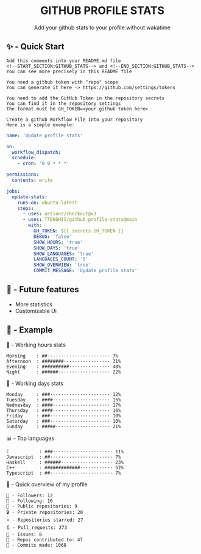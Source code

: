 <h1 align="center">GITHUB PROFILE STATS</h1>
<p align="center">Add your github stats to your profile without wakatime</p>

## ✨ - Quick Start
```
Add this comments into your README.md file
<!--START_SECTION:GITHUB_STATS--> and <!--END_SECTION:GITHUB_STATS-->
You can see more precisely in this README file
```
```
You need a github token with "repo" scope
You can generate it here -> https://github.com/settings/tokens
```
```
You need to add the GitHub Token in the repository secrets
You can find it in the repository settings
The format must be GH_TOKEN=<your github token here>
```
```
Create a github Workflow File into your repository
Here is a simple exemple:
```
```yml
name: 'Update profile stats'

on:
  workflow_dispatch:
  schedule:
    - cron: '0 0 * * *'

permissions:
  contents: write

jobs:
  update-stats:
    runs-on: ubuntu-latest
    steps:
      - uses: actions/checkout@v3
      - uses: TTENSHII/github-profile-stats@main
        with:
          GH_TOKEN: ${{ secrets.GH_TOKEN }}
          DEBUG: 'false'
          SHOW_HOURS: 'true'
          SHOW_DAYS: 'true'
          SHOW_LANGUAGES: 'true'
          LANGUAGES_COUNT: '5'
          SHOW_OVERWIEW: 'true'
          COMMIT_MESSAGE: 'Update profile stats'
```

## 🔖 - Future features
- More statistics
- Customizable Ui

## 📘 - Example

<!--START_SECTION:GITHUB_STATS-->
🌉 - Working hours stats
```text
Morning    : ##······················· 7%
Afternoon  : ########················· 31%
Evening    : ##########··············· 40%
Night      : ######··················· 22%
```
📅 - Working days stats
```text
Monday     : ###······················ 12%
Tuesday    : ####····················· 15%
Wednesday  : ####····················· 17%
Thursday   : ####····················· 16%
Friday     : ###······················ 10%
Saturday   : ###······················ 10%
Sunday     : #####···················· 21%
```
📊 - Top languages
```text
C           : ###······················ 11%
Javascript  : ##······················· 7%
Haskell     : ######··················· 23%
C++         : #############············ 52%
Typescript  : ##······················· 7%
```
🎏 - Quick overview of my profile
```text
👥 - Followers: 12
👤 - Following: 16
📂 - Public repositories: 9
🔒 - Private repositories: 20
⭐ - Repositories starred: 27
🔃 - Pull requests: 273
🏮 - Issues: 8
🐲 - Repos contributed to: 47
🍃 - Commits made: 1068
```
<!--END_SECTION:GITHUB_STATS-->

